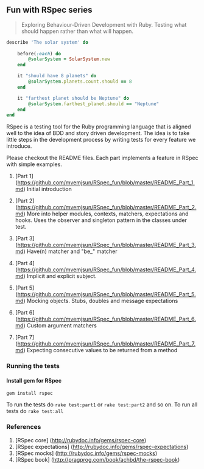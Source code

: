 ## Fun with RSpec series
> Exploring Behaviour-Driven Development with Ruby. Testing what should happen rather than what will happen.


```ruby
describe 'The solar system' do
	
	before(:each) do
		@solarSystem = SolarSystem.new
	end

	it "should have 8 planets" do
		@solarSystem.planets.count.should == 8
	end

	it "farthest planet should be Neptune" do
		@solarSystem.farthest_planet.should == "Neptune"
	end
end
```

RSpec is a testing tool for the Ruby programming language that is aligned well to the idea of BDD and story driven development. 
The idea is to take little steps in the development process by writing tests for every feature we introduce.

Please checkout the README files. Each part implements a feature in RSpec with simple examples. 

1. [Part 1] (https://github.com/mvemjsun/RSpec_fun/blob/master/README_Part_1.md)
	Initial introduction

2. [Part 2] (https://github.com/mvemjsun/RSpec_fun/blob/master/README_Part_2.md)
	More into helper modules, contexts, matchers, expectations and hooks. 
	Uses the observer and singleton pattern in the classes under test.

3. [Part 3] (https://github.com/mvemjsun/RSpec_fun/blob/master/README_Part_3.md)
	Have(n) matcher and "be_" matcher

4. [Part 4] (https://github.com/mvemjsun/RSpec_fun/blob/master/README_Part_4.md)
	Implicit and explicit subject.

5. [Part 5] (https://github.com/mvemjsun/RSpec_fun/blob/master/README_Part_5.md)
	Mocking objects. Stubs, doubles and message expectations

6. [Part 6] (https://github.com/mvemjsun/RSpec_fun/blob/master/README_Part_6.md)
	Custom argument matchers

7. [Part 7] (https://github.com/mvemjsun/RSpec_fun/blob/master/README_Part_7.md)
	Expecting consecutive values to be returned from a method 

### Running the tests

#### Install gem for RSpec
`gem install rspec` 

To run the tests do `rake test:part1` or `rake test:part2` and so on.
To run all tests do `rake test:all`

### References

1. [RSpec core] (http://rubydoc.info/gems/rspec-core)
2. [RSpec expectations] (http://rubydoc.info/gems/rspec-expectations)
3. [RSpec mocks] (http://rubydoc.info/gems/rspec-mocks)
4. [RSpec book] (http://pragprog.com/book/achbd/the-rspec-book)